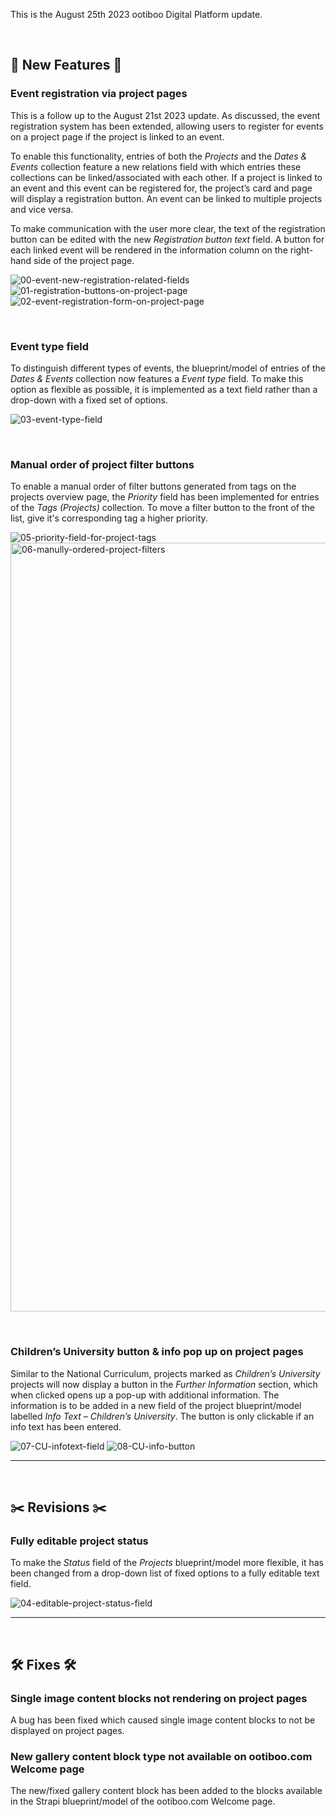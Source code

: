 This is the August 25th 2023 ootiboo Digital Platform update.

<br>

## 🚀 New Features 🚀

### Event registration via project pages

This is a follow up to the August 21st 2023 update. As discussed, the event registration system has been extended, allowing users to register for events on a project page if the project is linked to an event.

To enable this functionality, entries of both the _Projects_ and the _Dates & Events_ collection feature a new relations field with which entries these collections can be linked/associated with each other. If a project is linked to an event and this event can be registered for, the project’s card and page will display a registration button. An event can be linked to multiple projects and vice versa.

To make communication with the user more clear, the text of the registration button can be edited with the new _Registration button text_ field. A button for each linked event will be rendered in the information column on the right-hand side of the project page.

![00-event-new-registration-related-fields](https://github.com/joh-sch/ootiboo-Update-Notes/assets/39758027/cbc8369c-5823-486f-928f-96e2e59d2da7)
![01-registration-buttons-on-project-page](https://github.com/joh-sch/ootiboo-Update-Notes/assets/39758027/bf6a54cc-e7b8-4ce9-ace4-6c38fbef7dbf)
![02-event-registration-form-on-project-page](https://github.com/joh-sch/ootiboo-Update-Notes/assets/39758027/b97ae09a-32ef-49ef-b17e-1608b09c20b8)

<br>

### Event type field

To distinguish different types of events, the blueprint/model of entries of the _Dates & Events_ collection now features a _Event type_ field. To make this option as flexible as possible, it is implemented as a text field rather than a drop-down with a fixed set of options.

![03-event-type-field](https://github.com/joh-sch/ootiboo-Update-Notes/assets/39758027/d9e2695b-2a44-443a-84d1-e1c1f020b886)

<br>

### Manual order of project filter buttons

To enable a manual order of filter buttons generated from tags on the projects overview page, the _Priority_ field has been implemented for entries of the _Tags (Projects)_ collection. To move a filter button to the front of the list, give it's corresponding tag a higher priority.

![05-priority-field-for-project-tags](https://github.com/joh-sch/ootiboo-Update-Notes/assets/39758027/22c2927b-ebca-4e63-95a5-797d30fa0b4c)
<img width="1230" alt="06-manully-ordered-project-filters" src="https://github.com/joh-sch/ootiboo-Update-Notes/assets/39758027/cf5c5a55-6ba7-4fc0-a89c-9c94e65efaef">

<br>

### Children’s University button & info pop up on project pages

Similar to the National Curriculum, projects marked as _Children’s University_ projects will now display a button in the _Further Information_ section, which when clicked opens up a pop-up with additional information. The information is to be added in a new field of the project blueprint/model labelled _Info Text – Children’s University_. The button is only clickable if an info text has been entered.

![07-CU-infotext-field](https://github.com/joh-sch/ootiboo-Update-Notes/assets/39758027/d5ec53ce-e5fa-4e78-b299-8328bce2a03e)
![08-CU-info-button](https://github.com/joh-sch/ootiboo-Update-Notes/assets/39758027/78c658ba-6475-487b-a272-65a28e949b65)

---

<br>

## ✂️ Revisions ✂️

### Fully editable project status

To make the _Status_ field of the _Projects_ blueprint/model more flexible, it has been changed from a drop-down list of fixed options to a fully editable text field.

![04-editable-project-status-field](https://github.com/joh-sch/ootiboo-Update-Notes/assets/39758027/1128cc8f-5f70-4670-835e-be12393614bb)


---

<br>

## 🛠️ Fixes 🛠️

### Single image content blocks not rendering on project pages

A bug has been fixed which caused single image content blocks to not be displayed on project pages.

### New gallery content block type not available on ootiboo.com Welcome page

The new/fixed gallery content block has been added to the blocks available in the Strapi blueprint/model of the ootiboo.com Welcome page.
